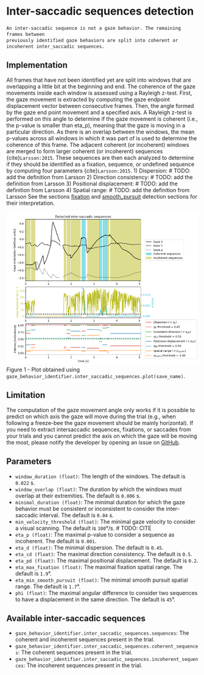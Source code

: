 # Inter-saccadic sequences detection

```{admonition} Inter-saccadic sequence definition
An inter-saccadic sequence is not a gaze behavior. The remaining frames between 
previously identified gaze behaviors are split into coherent or incoherent inter_saccadic sequences.
```

## Implementation
All frames that have not been identified yet are split into windows that are overlapping a little bit at the beginning and end.
The coherence of the gaze movements inside each window is assessed using a Rayleigh z-test. 
First, the gaze movement is extracted by computing the gaze endpoint displacement vector between consecutive frames.
Then, the angle formed by the gaze end point movement and a specified axis. 
A Rayleigh z-test is performed on this angle to determine if the gaze movement is coherent (i.e., the p-value is smaller than eta_p), meaning that the gaze is moving in a particular direction.
As there is an overlap between the windows, the mean p-values across all windows in which it was part of is used to determine the coherence of this frame.
The adjacent coherent (or incoherent) windows are merged to form larger coherent (or incoherent) sequences {cite}`Larsson:2015`.
These sequences are then each analyzed to determine if they should be identified as a fixation, sequence, or undefined sequence by computing four parameters {cite}`Larsson:2015`.
    1) Dispersion: # TODO: add the definition from Larsson
    2) Direction consistency: # TODO: add the definition from Larsson
    3) Positional displacement: # TODO: add the definition from Larsson
    4) Spatial range: # TODO: add the definition from Larsson
See the sections [fixation](fixation.md) and [smooth_pursuit](smooth_pursuit.md) detection sections for their interpretation.

![inter_saccade_detection.png](../figures/inter_saccade_detection.png)
Figure 1 - Plot obtained using `gaze_behavior_identifier.inter_saccadic_sequences.plot(save_name)`.

## Limitation
The computation of the gaze movement angle only works if it is possible to predict on which axis the gaze will move during the trial (e.g., when following a freeze-bee the gaze movement should be mainly horizontal).
If you need to extract intersaccadic sequences, fixations, or saccades from your trials and you cannot predict the axis on which the gaze will be moving the most, please notify the developer by opening an issue on [GitHub](https://github.com/EveCharbie/EyeDentify3d/issues).

## Parameters
- `window_duration (float)`: The length of the windows. The default is `0.022` s.
- `window_overlap (float)`: The duration by which the windows must overlap at their extremities. The default is `0.006` s.
- `minimal_duration (float)`: The minimal duration for which the gaze behavior must be consistent or inconsistent to consider the inter-saccadic interval. The default is `0.04` s.
- `min_velocity_threshold (float)`: The minimal gaze velocity to consider a visual scanning. The default is `100`°/s. # TODO: CITE
- `eta_p (float)`: The maximal p-value to consider a sequence as incoherent. The default is `0.001`.
- `eta_d (float)`: The minimal dispersion. The default is `0.45`.
- `eta_cd (float)`: The maximal direction consistency. The default is `0.5`.
- `eta_pd (float)`: The maximal positional displacement. The default is `0.2`.
- `eta_max_fixation (float)`: The maximal fixation spatial range. The default is `1.9`°.
- `eta_min_smooth_pursuit (float)`: The minimal smooth pursuit spatial range. The default is `1.7`°.
- `phi (float)`: The maximal angular difference to consider two sequences to have a displacement in the same direction. The default is `45`°.

## Available inter-saccadic sequences
- `gaze_behavior_identifier.inter_saccadic_sequences.sequences`: The coherent and incoherent sequences present in the trial.
- `gaze_behavior_identifier.inter_saccadic_sequences.coherent_sequences`: The coherent sequences present in the trial.
- `gaze_behavior_identifier.inter_saccadic_sequences.incoherent_sequences`: The incoherent sequences present in the trial.

```{tableofcontents}
```